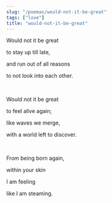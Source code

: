 ```yaml
---
slug: "/poemas/would-not-it-be-great"
tags: ["love"]
title: "would-not-it-be-great"
---
```

Would not it be great

to stay up till late,

and run out of all reasons

to not look into each other.

&nbsp;

Would not it be great

to feel alive again;

like waves we merge,

with a world left to discover.

&nbsp;

From being born again,

within your skin

I am feeling

like I am steaming.